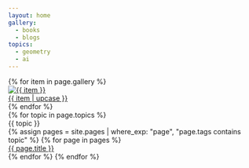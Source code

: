 ```yaml
---
layout: home
gallery: 
  - books
  - blogs
topics:
  - geometry
  - ai
---
```


<div class='d-flex flex-row flex-wrap'>
  {% for item in page.gallery %}
  <div class="col-4 gallery-item">
    <a href="/{{ item }}">
      <img class="gallery-item-image" src="/assets/img/views/{{ item }}.jpg" alt="{{ item }}"/>
      <div class="gallery-item-overlay">
        <div class="gallery-item-title">{{ item | upcase }}</div>
      </div>
    </a>
  </div>
  {% endfor %}
</div>

<div class='d-flex flex-row flex-wrap'>  
  {% for topic in page.topics %}
  <div class="col-12 topic-item">
    <span class="topic-item-title">{{ topic }}</span>
  </div>
  {% assign pages = site.pages | where_exp: "page", "page.tags contains topic" %}
  {% for page in pages %}
  <div class="col-12">
    <a href="{{ page.permalink }}">
      <span>{{ page.title }}</span>
    </a>
  </div>
  {% endfor %}
  {% endfor %}  
</div>
